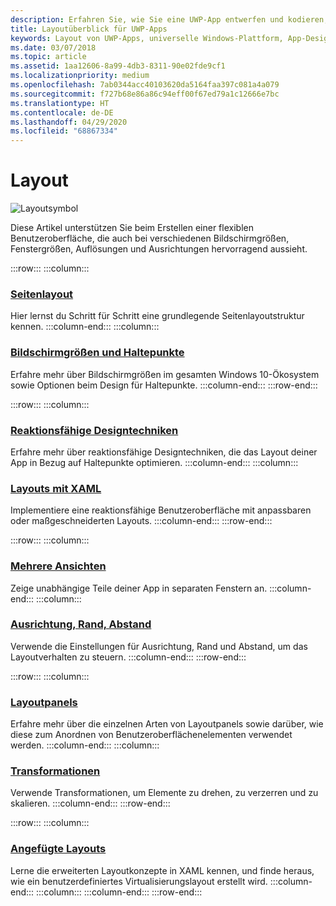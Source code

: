 ```yaml
---
description: Erfahren Sie, wie Sie eine UWP-App entwerfen und kodieren, die eine einfache Navigation besitzt und auf vielen Geräten und Bildschirmen verschiedener Größen großartig aussieht.
title: Layoutüberblick für UWP-Apps
keywords: Layout von UWP-Apps, universelle Windows-Plattform, App-Design, Schnittstelle
ms.date: 03/07/2018
ms.topic: article
ms.assetid: 1aa12606-8a99-4db3-8311-90e02fde9cf1
ms.localizationpriority: medium
ms.openlocfilehash: 7ab0344acc40103620da5164faa397c081a4a079
ms.sourcegitcommit: f727b68e86a86c94eff00f67ed79a1c12666e7bc
ms.translationtype: HT
ms.contentlocale: de-DE
ms.lasthandoff: 04/29/2020
ms.locfileid: "68867334"
---
```

# <a name="layout"></a>Layout

![Layoutsymbol](../images/layout-2x.png)

Diese Artikel unterstützen Sie beim Erstellen einer flexiblen Benutzeroberfläche, die auch bei verschiedenen Bildschirmgrößen, Fenstergrößen, Auflösungen und Ausrichtungen hervorragend aussieht.

:::row:::
    :::column:::
### <a name="page-layout"></a>[Seitenlayout](page-layout.md)
Hier lernst du Schritt für Schritt eine grundlegende Seitenlayoutstruktur kennen.
    :::column-end:::
    :::column:::
### <a name="screen-sizes-and-breakpoints"></a>[Bildschirmgrößen und Haltepunkte](screen-sizes-and-breakpoints-for-responsive-design.md)
Erfahre mehr über Bildschirmgrößen im gesamten Windows 10-Ökosystem sowie Optionen beim Design für Haltepunkte.
    :::column-end:::
:::row-end:::

:::row:::
    :::column:::
### <a name="responsive-design-techniques"></a>[Reaktionsfähige Designtechniken](responsive-design.md)
Erfahre mehr über reaktionsfähige Designtechniken, die das Layout deiner App in Bezug auf Haltepunkte optimieren.
    :::column-end:::
    :::column:::
### <a name="layouts-with-xaml"></a>[Layouts mit XAML](layouts-with-xaml.md)
Implementiere eine reaktionsfähige Benutzeroberfläche mit anpassbaren oder maßgeschneiderten Layouts.
    :::column-end:::
:::row-end:::

:::row:::
    :::column:::
### <a name="multiple-views"></a>[Mehrere Ansichten](show-multiple-views.md)
Zeige unabhängige Teile deiner App in separaten Fenstern an.
    :::column-end:::
    :::column:::
### <a name="alignment-margin-padding"></a>[Ausrichtung, Rand, Abstand](alignment-margin-padding.md)
Verwende die Einstellungen für Ausrichtung, Rand und Abstand, um das Layoutverhalten zu steuern.
    :::column-end:::
:::row-end:::

:::row:::
    :::column:::
### <a name="layout-panels"></a>[Layoutpanels](layout-panels.md)
Erfahre mehr über die einzelnen Arten von Layoutpanels sowie darüber, wie diese zum Anordnen von Benutzeroberflächenelementen verwendet werden.
    :::column-end:::
    :::column:::
### <a name="transforms"></a>[Transformationen](transforms.md)
Verwende Transformationen, um Elemente zu drehen, zu verzerren und zu skalieren.
    :::column-end:::
:::row-end:::

:::row:::
    :::column:::
### <a name="attached-layouts"></a>[Angefügte Layouts](attached-layouts.md)
Lerne die erweiterten Layoutkonzepte in XAML kennen, und finde heraus, wie ein benutzerdefiniertes Virtualisierungslayout erstellt wird.
    :::column-end:::
    :::column:::
    :::column-end:::
:::row-end:::
